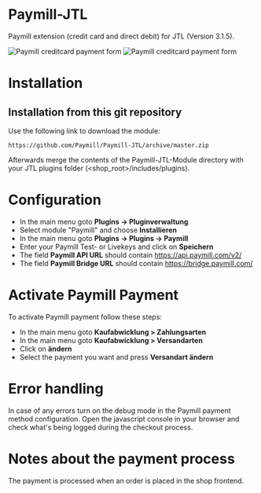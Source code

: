 Paymill-JTL
====================

Paymill extension (credit card and direct debit) for JTL (Version 3.1.5).

![Paymill creditcard payment form](https://raw.github.com/Paymill/Paymill-JTL/master/Paymill-JTL-Module/paymill_cc_form_de.png)
![Paymill creditcard payment form](https://raw.github.com/Paymill/Paymill-JTL/master/Paymill-JTL-Module/paymill_elv_form_de.png)

# Installation

## Installation from this git repository

Use the following link to download the module:

    https://github.com/Paymill/Paymill-JTL/archive/master.zip

Afterwards merge the contents of the Paymill-JTL-Module directory with your JTL plugins folder (<shop_root>/includes/plugins).

# Configuration

- In the main menu goto **Plugins -> Pluginverwaltung**
- Select module "Paymill" and choose **Installieren**
- In the main menu goto **Plugins -> Plugins -> Paymill**
- Enter your Paymill Test- or Livekeys and click on **Speichern**
- The field **Paymill API URL** should contain https://api.paymill.com/v2/
- The field **Paymill Bridge URL** should contain https://bridge.paymill.com/

# Activate Paymill Payment

To activate Paymill payment follow these steps:

- In the main menu goto **Kaufabwicklung > Zahlungsarten**
- In the main menu goto **Kaufabwicklung > Versandarten**
- Click on **ändern**
- Select the payment you want and press **Versandart ändern**

# Error handling

In case of any errors turn on the debug mode in the Paymill payment method configuration. Open the javascript console in your browser and check what's being logged during the checkout process.

# Notes about the payment process

The payment is processed when an order is placed in the shop frontend.